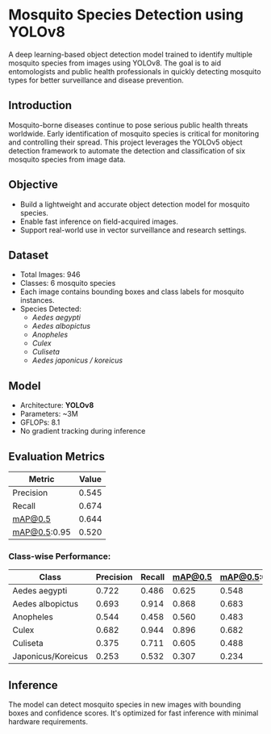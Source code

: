 # Mosquito Species Detection using YOLOv8

A deep learning-based object detection model trained to identify multiple mosquito species from images using YOLOv8. The goal is to aid entomologists and public health professionals in quickly detecting mosquito types for better surveillance and disease prevention.

## Introduction

Mosquito-borne diseases continue to pose serious public health threats worldwide. Early identification of mosquito species is critical for monitoring and controlling their spread. This project leverages the YOLOv5 object detection framework to automate the detection and classification of six mosquito species from image data.

## Objective

- Build a lightweight and accurate object detection model for mosquito species.
- Enable fast inference on field-acquired images.
- Support real-world use in vector surveillance and research settings.

## Dataset

- Total Images: 946  
- Classes: 6 mosquito species  
- Each image contains bounding boxes and class labels for mosquito instances.
- Species Detected:
  - *Aedes aegypti*
  - *Aedes albopictus*
  - *Anopheles*
  - *Culex*
  - *Culiseta*
  - *Aedes japonicus / koreicus*

## Model

- Architecture: **YOLOv8** 
- Parameters: ~3M  
- GFLOPs: 8.1  
- No gradient tracking during inference

## Evaluation Metrics

| Metric       | Value  |
|--------------|--------|
| Precision    | 0.545  |
| Recall       | 0.674  |
| mAP@0.5      | 0.644  |
| mAP@0.5:0.95 | 0.520  |

### Class-wise Performance:

| Class                  | Precision | Recall | mAP@0.5 | mAP@0.5:0.95 |
|------------------------|-----------|--------|---------|--------------|
| Aedes aegypti          | 0.722     | 0.486  | 0.625   | 0.548        |
| Aedes albopictus       | 0.693     | 0.914  | 0.868   | 0.683        |
| Anopheles              | 0.544     | 0.458  | 0.560   | 0.483        |
| Culex                  | 0.682     | 0.944  | 0.896   | 0.682        |
| Culiseta               | 0.375     | 0.711  | 0.605   | 0.488        |
| Japonicus/Koreicus     | 0.253     | 0.532  | 0.307   | 0.234        |

## Inference

The model can detect mosquito species in new images with bounding boxes and confidence scores. It's optimized for fast inference with minimal hardware requirements.

